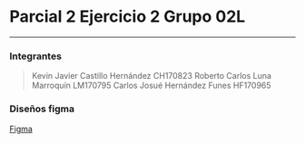# Parcial 2 Ejercicio 2 Grupo 02L
**********************************

### Integrantes

> Kevin Javier Castillo Hernández CH170823
> Roberto Carlos Luna Marroquín LM170795
> Carlos Josué Hernández Funes HF170965

### Diseños figma

[Figma](https://www.figma.com/file/0fGbc1TC6mPDDRi9vLeKeV/Segundo-Desaf%C3%ADo-Practico-DSM?node-id=0%3A1)